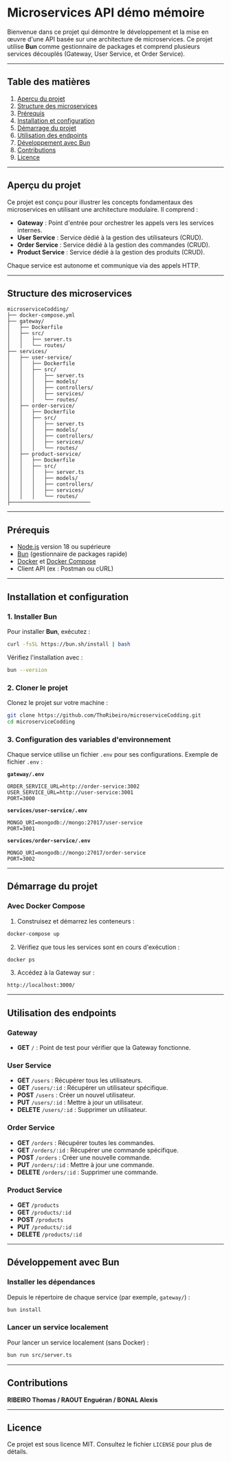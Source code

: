 # Microservices API démo mémoire

Bienvenue dans ce projet qui démontre le développement et la mise en œuvre d'une API basée sur une architecture de microservices. 
Ce projet utilise **Bun** comme gestionnaire de packages et comprend plusieurs services découplés (Gateway, User Service, et Order Service).

---

## Table des matières

1. [Aperçu du projet](#aperçu-du-projet)
2. [Structure des microservices](#structure-des-microservices)
3. [Prérequis](#prérequis)
4. [Installation et configuration](#installation-et-configuration)
5. [Démarrage du projet](#démarrage-du-projet)
6. [Utilisation des endpoints](#utilisation-des-endpoints)
7. [Développement avec Bun](#développement-avec-bun)
8. [Contributions](#contributions)
9. [Licence](#licence)

---

## Aperçu du projet

Ce projet est conçu pour illustrer les concepts fondamentaux des microservices en utilisant une architecture modulaire. Il comprend :

- **Gateway** : Point d'entrée pour orchestrer les appels vers les services internes.
- **User Service** : Service dédié à la gestion des utilisateurs (CRUD).
- **Order Service** : Service dédié à la gestion des commandes (CRUD).
- **Product Service** : Service dédié à la gestion des produits (CRUD).

Chaque service est autonome et communique via des appels HTTP.

---

## Structure des microservices

```
microserviceCodding/
├── docker-compose.yml
├── gateway/
│   ├── Dockerfile
│   ├── src/
│   │   ├── server.ts
│   │   └── routes/
├── services/
│   ├── user-service/
│   │   ├── Dockerfile
│   │   ├── src/
│   │   │   ├── server.ts
│   │   │   ├── models/
│   │   │   ├── controllers/
│   │   │   ├── services/
│   │   │   └── routes/
│   ├── order-service/
│   │   ├── Dockerfile
│   │   ├── src/
│   │   │   ├── server.ts
│   │   │   ├── models/
│   │   │   ├── controllers/
│   │   │   ├── services/
│   │   │   └── routes/
│   ├── product-service/
│   │   ├── Dockerfile
│   │   ├── src/
│   │   │   ├── server.ts
│   │   │   ├── models/
│   │   │   ├── controllers/
│   │   │   ├── services/
│   │   │   └── routes/
├──────────────────────────
```

---

## Prérequis

- [Node.js](https://nodejs.org) version 18 ou supérieure
- [Bun](https://bun.sh) (gestionnaire de packages rapide)
- [Docker](https://www.docker.com) et [Docker Compose](https://docs.docker.com/compose/)
- Client API (ex : Postman ou cURL)

---

## Installation et configuration

### 1. Installer Bun

Pour installer **Bun**, exécutez :

```bash
curl -fsSL https://bun.sh/install | bash
```

Vérifiez l'installation avec :

```bash
bun --version
```

### 2. Cloner le projet

Clonez le projet sur votre machine :

```bash
git clone https://github.com/ThoRibeiro/microserviceCodding.git
cd microserviceCodding
```

### 3. Configuration des variables d'environnement

Chaque service utilise un fichier `.env` pour ses configurations. Exemple de fichier `.env` :

**`gateway/.env`**
```
ORDER_SERVICE_URL=http://order-service:3002
USER_SERVICE_URL=http://user-service:3001
PORT=3000
```

**`services/user-service/.env`**
```
MONGO_URI=mongodb://mongo:27017/user-service
PORT=3001
```

**`services/order-service/.env`**
```
MONGO_URI=mongodb://mongo:27017/order-service
PORT=3002
```

---

## Démarrage du projet

### Avec Docker Compose

1. Construisez et démarrez les conteneurs :

```bash
docker-compose up
```

2. Vérifiez que tous les services sont en cours d'exécution :

```bash
docker ps
```

3. Accédez à la Gateway sur :

```
http://localhost:3000/
```

---

## Utilisation des endpoints

### Gateway
- **GET** `/` : Point de test pour vérifier que la Gateway fonctionne.

### User Service
- **GET** `/users` : Récupérer tous les utilisateurs.
- **GET** `/users/:id` : Récupérer un utilisateur spécifique.
- **POST** `/users` : Créer un nouvel utilisateur.
- **PUT** `/users/:id` : Mettre à jour un utilisateur.
- **DELETE** `/users/:id` : Supprimer un utilisateur.

### Order Service
- **GET** `/orders` : Récupérer toutes les commandes.
- **GET** `/orders/:id` : Récupérer une commande spécifique.
- **POST** `/orders` : Créer une nouvelle commande.
- **PUT** `/orders/:id` : Mettre à jour une commande.
- **DELETE** `/orders/:id` : Supprimer une commande.

### Product Service
- **GET** `/products`
- **GET** `/products/:id`
- **POST** `/products`
- **PUT** `/products/:id`
- **DELETE** `/products/:id`

---

## Développement avec Bun

### Installer les dépendances

Depuis le répertoire de chaque service (par exemple, `gateway/`) :

```bash
bun install
```

### Lancer un service localement

Pour lancer un service localement (sans Docker) :

```bash
bun run src/server.ts
```

---

## Contributions

**RIBEIRO Thomas / RAOUT Enguéran / BONAL Alexis**

---

## Licence

Ce projet est sous licence MIT. Consultez le fichier `LICENSE` pour plus de détails.
